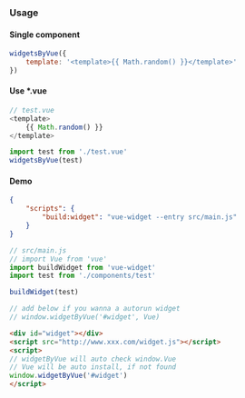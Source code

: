 ### Usage

#### Single component

```JavaScript
widgetsByVue({
    template: '<template>{{ Math.random() }}</template>'
})
```

#### Use *.vue

```vue.js
// test.vue
<template>
    {{ Math.random() }}
</template>
```

```JavaScript
import test from './test.vue'
widgetsByVue(test)
```

#### Demo

```json
{
    "scripts": {
        "build:widget": "vue-widget --entry src/main.js"
    }
}
```

```JavaScript
// src/main.js
// import Vue from 'vue'
import buildWidget from 'vue-widget'
import test from './components/test'

buildWidget(test)

// add below if you wanna a autorun widget
// window.widgetByVue('#widget', Vue)
```

```html
<div id="widget"></div>
<script src="http://www.xxx.com/widget.js"></script>
<script>
// widgetByVue will auto check window.Vue
// Vue will be auto install, if not found
window.widgetByVue('#widget')
</script>
```
